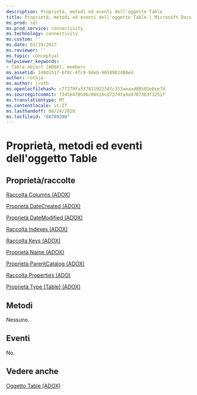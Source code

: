 ```yaml
---
description: Proprietà, metodi ed eventi dell'oggetto Table
title: Proprietà, metodi ed eventi dell'oggetto Table | Microsoft Docs
ms.prod: sql
ms.prod_service: connectivity
ms.technology: connectivity
ms.custom: ''
ms.date: 01/19/2017
ms.reviewer: ''
ms.topic: conceptual
helpviewer_keywords:
- Table object [ADOX], members
ms.assetid: 140d1517-6f0c-4fc9-9deb-9658982d88ed
author: rothja
ms.author: jroth
ms.openlocfilehash: c77279fa33781102234fc353aeaad88501e8ce7d
ms.sourcegitcommit: 7345e4f05d6c06e1bcd73747a4a47873b3f3251f
ms.translationtype: MT
ms.contentlocale: it-IT
ms.lasthandoff: 08/24/2020
ms.locfileid: "88769290"
---
```

# <a name="table-object-properties-methods-and-events"></a>Proprietà, metodi ed eventi dell'oggetto Table
## <a name="propertiescollections"></a>Proprietà/raccolte  
 [Raccolta Columns (ADOX)](./columns-collection-adox.md)  
  
 [Proprietà DateCreated (ADOX)](./datecreated-property-adox.md)  
  
 [Proprietà DateModified (ADOX)](./datemodified-property-adox.md)  
  
 [Raccolta Indexes (ADOX)](./indexes-collection-adox.md)  
  
 [Raccolta Keys (ADOX)](./keys-collection-adox.md)  
  
 [Proprietà Name (ADOX)](./name-property-adox.md)  
  
 [Proprietà ParentCatalog (ADOX)](./parentcatalog-property-adox.md)  
  
 [Raccolta Properties (ADO)](../ado-api/properties-collection-ado.md)  
  
 [Proprietà Type (Table) (ADOX)](./type-property-table-adox.md)  
  
## <a name="methods"></a>Metodi  
 Nessuno.  
  
## <a name="events"></a>Eventi  
 No.  
  
## <a name="see-also"></a>Vedere anche  
 [Oggetto Table (ADOX)](./table-object-adox.md)